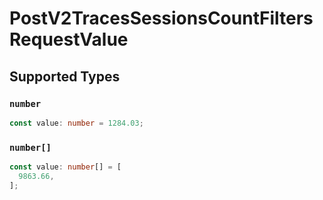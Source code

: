 # PostV2TracesSessionsCountFiltersRequestValue


## Supported Types

### `number`

```typescript
const value: number = 1284.03;
```

### `number[]`

```typescript
const value: number[] = [
  9863.66,
];
```

